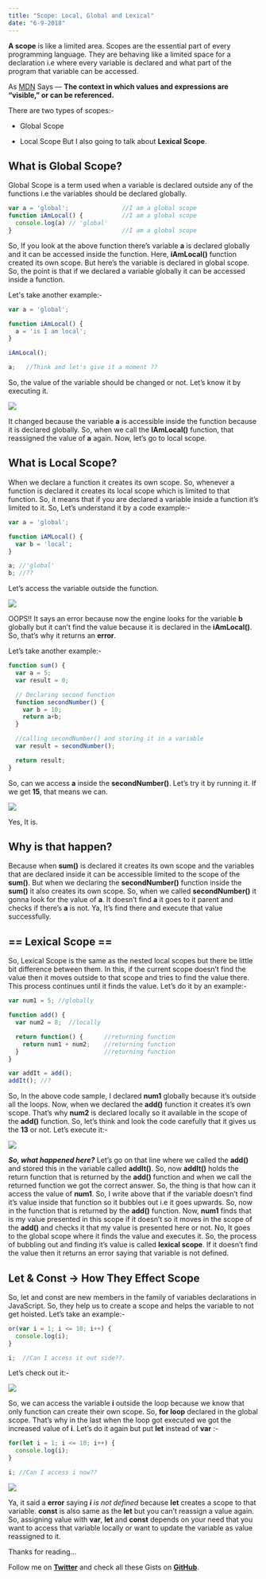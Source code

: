 ```yaml
---
title: "Scope: Local, Global and Lexical"
date: "6-9-2018"
---
```


**A scope** is like a limited area. Scopes are the essential part of every programming language. They are behaving like a limited space for a declaration i.e where every variable is declared and what part of the program that variable can be accessed.

As [MDN](https://developer.mozilla.org/en-US/docs/Glossary/Scope) Says — **The context in which values and expressions are “visible,” or can be referenced.**

There are two types of scopes:-

* Global Scope

* Local Scope 
 But I also going to talk about **Lexical Scope**.

## What is Global Scope?

Global Scope is a term used when a variable is declared outside any of the functions i.e the variables should be declared globally.

```js
var a = 'global';               //I am a global scope
function iAmLocal() {           //I am a global scope
  console.log(a) // 'global'  
}                               //I am a global scope
```

So, If you look at the above function there’s variable **a** is declared globally and it can be accessed inside the function. Here, **iAmLocal()** function created its own scope. But here’s the variable is declared in global scope. So, the point is that if we declared a variable globally it can be accessed inside a function.

Let's take another example:-

```js
var a = 'global'; 

function iAmLocal() {
  a = 'is I am local';
}

iAmLocal();

a;   //Think and let's give it a moment ??
```

So, the value of the variable should be changed or not. Let’s know it by executing it.

![](https://cdn-images-1.medium.com/max/2398/0*gYbVqMpscLSHgq5K.png)

It changed because the variable **a** is accessible inside the function because it is declared globally. So, when we call the **IAmLocal()** function, that reassigned the value of **a** again. Now, let’s go to local scope.

## What is Local Scope?

When we declare a function it creates its own scope. So, whenever a function is declared it creates its local scope which is limited to that function. So, it means that if you are declared a variable inside a function it’s limited to it. So, Let’s understand it by a code example:-

```js
var a = 'global';

function iAMLocal() {
  var b = 'local';
}

a; //'global'
b; //??
```

Let’s access the variable outside the function.

![](https://cdn-images-1.medium.com/max/2000/0*BdTnoZybU23OBJiV.png)

OOPS!! It says an error because now the engine looks for the variable **b** globally but it can’t find the value because it is declared in the **iAmLocal()**. So, that’s why it returns an **error**.

Let’s take another example:-

```js
function sum() {
  var a = 5;
  var result = 0;

  // Declaring second function
  function secondNumber() {
    var b = 10;
    return a+b;
  }

  //calling secondNumber() and storing it in a variable
  var result = secondNumber();

  return result;
}
```

So, can we access **a** inside the **secondNumber()**. Let’s try it by running it. If we get **15**, that means we can.

![](https://cdn-images-1.medium.com/max/2082/0*hz7apAaSbtZ1py_3.png)

Yes, It is.

## Why is that happen?

Because when **sum()** is declared it creates its own scope and the variables that are declared inside it can be accessible limited to the scope of the **sum()**. But when we declaring the **secondNumber()** function inside the **sum()** it also creates its own scope. So, when we called **secondNumber()** it gonna look for the value of **a**. It doesn’t find **a** it goes to it parent and checks if there’s **a** is not. Ya, It’s find there and execute that value successfully.

## == Lexical Scope ==

So, Lexical Scope is the same as the nested local scopes but there be little bit difference between them. In this, if the current scope doesn’t find the value then it moves outside to that scope and tries to find the value there. This process continues until it finds the value. Let’s do it by an example:-

```js
var num1 = 5; //globally

function add() {
  var num2 = 8;  //locally

  return function() {      //returning function
    return num1 + num2;    //returning function 
  }                        //returning function
}

var addIt = add();
addIt(); //?
```

So, In the above code sample, I declared **num1** globally because it’s outside all the loops. Now, when we declared the **add()** function it creates it’s own scope. That’s why **num2** is declared locally so it available in the scope of the **add()** function. So, let’s think and look the code carefully that it gives us the **13** or not. 
 Let’s execute it:-

![](https://cdn-images-1.medium.com/max/2000/0*C7L8i_uPeEWAs3Xw.png)

***So, what happened here?*** 
 Let’s go on that line where we called the **add()** and stored this in the variable called **addIt()**. So, now **addIt()** holds the return function that is returned by the **add()** function and when we call the returned function we got the correct answer. So, the thing is that how can it access the value of **num1**. So, I write above that if the variable doesn’t find it’s value inside that function so it bubbles out i.e it goes upwards. So, now in the function that is returned by the **add()** function. Now, **num1** finds that is my value presented in this scope if it doesn’t so it moves in the scope of the **add()** and checks it that my value is presented here or not. No, It goes to the global scope where it finds the value and executes it. So, the process of bubbling out and finding it’s value is called **lexical scope**. 
 If it doesn’t find the value then it returns an error saying that variable is not defined.

## Let & Const -> How They Effect Scope

So, let and const are new members in the family of variables declarations in JavaScript. So, they help us to create a scope and helps the variable to not get hoisted. Let’s take an example:-

```js
or(var i = 1; i <= 10; i++) {
  console.log(i);
}

i;  //Can I access it out side??.
```

Let’s check out it:-

![](https://cdn-images-1.medium.com/max/2000/0*fY4-jWneHGHt0pOj.png)

So, we can access the variable **i** outside the loop because we know that only function can create their own scope. So, **for loop** declared in the global scope. That’s why in the last when the loop got executed we got the increased value of **i**.
Let’s do it again but put **let** instead of **var** :-

```js
for(let i = 1; i <= 10; i++) {
  console.log(i);
}

i; //Can I access i now??
```

![](https://cdn-images-1.medium.com/max/2000/1*Xr4qxHLAG4TfWen_V3idkw.png)

Ya, it said a **error** saying ***i** is not defined* because **let** creates a scope to that variable. 
**const** is also same as the **let** but you can’t reassign a value again. So, assigning value with **var**, **let** and **const** depends on your need that you want to access that variable locally or want to update the variable as value reassigned to it.

Thanks for reading…

Follow me on **[Twitter](https://twitter.com/am_pra_veen)** and check all these Gists on **[GitHub](https://gist.github.com/praveen-me)**.

